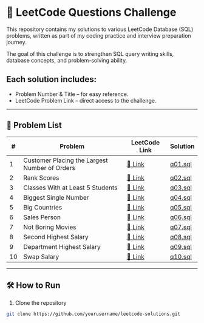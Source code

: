 # 🚀 LeetCode Questions Challenge

This repository contains my solutions to various LeetCode Database (SQL) problems, written as part of my coding practice and interview preparation journey.

The goal of this challenge is to strengthen SQL query writing skills, database concepts, and problem-solving ability.
## Each solution includes:

- Problem Number & Title – for easy reference.
- LeetCode Problem Link – direct access to the challenge.
---

## 📜 Problem List

| #  | Problem | LeetCode Link                                            | Solution             |
|----|--|----------------------------------------------------------|----------------------|
| 1  | Customer Placing the Largest Number of Orders | [🔗 Link](https://leetcode.com/problems/customer-placing-the-largest-number-of-orders/) | [q01.sql](./q01.sql) |
| 2  | Rank Scores | [🔗 Link](https://leetcode.com/problems/rank-scores/) | [q02.sql](./q02.sql) |
| 3  | Classes With at Least 5 Students | [🔗 Link](https://leetcode.com/problems/classes-with-at-least-5-students/) | [q03.sql](./q03.sql) |
| 4  | Biggest Single Number | [🔗 Link](https://leetcode.com/problems/biggest-single-number/) | [q04.sql](./q04.sql) |
| 5  | Big Countries | [🔗 Link](https://leetcode.com/problems/big-countries/) | [q05.sql](./q05.sql) |
| 6  | Sales Person | [🔗 Link](https://leetcode.com/problems/sales-person/) | [q06.sql](./q06.sql) |
| 7  | Not Boring Movies | [🔗 Link](https://leetcode.com/problems/not-boring-movies/) | [q07.sql](./q07.sql) |
| 8  | Second Highest Salary | [🔗 Link](https://leetcode.com/problems/second-highest-salary/) | [q08.sql](./q08.sql) |
| 9  | Department Highest Salary | [🔗 Link](https://leetcode.com/problems/department-highest-salary/) | [q09.sql](./q09.sql) |
| 10 | Swap Salary | [🔗 Link](https://leetcode.com/problems/swap-salary/) | [q10.sql](./q10.sql) |


---

## 🛠 How to Run
1. Clone the repository
```bash
git clone https://github.com/yourusername/leetcode-solutions.git
